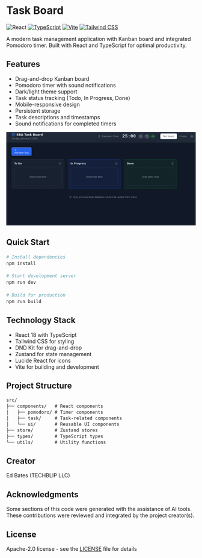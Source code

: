 # Task Board

 ![React](https://img.shields.io/badge/react-18.3.1-61DAFB?logo=react)  [![TypeScript](https://img.shields.io/badge/typescript-5.5.3-3178C6?logo=typescript)](https://www.typescriptlang.org/)  [![Vite](https://img.shields.io/badge/vite-5.4.2-646CFF?logo=vite)](https://vitejs.dev/)  [![Tailwind CSS](https://img.shields.io/badge/tailwindcss-3.4.1-38B2AC?logo=tailwind-css)](https://tailwindcss.com/)

A modern task management application with Kanban board and integrated Pomodoro timer.   Built with React and TypeScript for optimal productivity.

## Features

- Drag-and-drop Kanban board
- Pomodoro timer with sound notifications
- Dark/light theme support
- Task status tracking (Todo, In Progress, Done)
- Mobile-responsive design
- Persistent storage
- Task descriptions and timestamps
- Sound notifications for completed timers

![Task Board](public/images/taskboard.png)

## Quick Start

```bash
# Install dependencies
npm install

# Start development server
npm run dev

# Build for production
npm run build
```

## Technology Stack

- React 18 with TypeScript
- Tailwind CSS for styling
- DND Kit for drag-and-drop
- Zustand for state management
- Lucide React for icons
- Vite for building and development

## Project Structure

```
src/
├── components/   # React components
│   ├── pomodoro/ # Timer components
│   ├── task/     # Task-related components
│   └── ui/       # Reusable UI components
├── store/        # Zustand stores
├── types/        # TypeScript types
└── utils/        # Utility functions
```

## Creator

Ed Bates (TECHBLIP LLC)

## Acknowledgments

Some sections of this code were generated with the assistance of AI tools.   These contributions were reviewed and integrated by the project creator(s).

## License

Apache-2.0 license - see the [LICENSE](LICENSE) file for details
